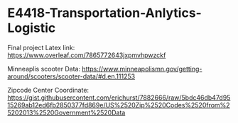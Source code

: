 # E4418-Transportation-Anlytics-Logistic

Final project Latex link:
https://www.overleaf.com/7865772643jxpmvhpwzckf

Minneaplis scooter Data:
https://www.minneapolismn.gov/getting-around/scooters/scooter-data/#d.en.111253


Zipcode Center Coordinate:
https://gist.githubusercontent.com/erichurst/7882666/raw/5bdc46db47d9515269ab12ed6fb2850377fd869e/US%2520Zip%2520Codes%2520from%25202013%2520Government%2520Data

